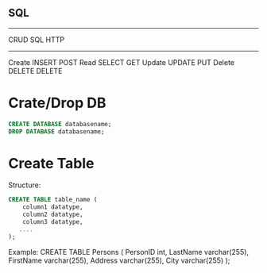 ## SQL

- - - - - - - - - - - - - - - - - - - 
CRUD      SQL       HTTP
- - - - - - - - - - - - - - - - - - - 
Create    INSERT	  POST
Read	    SELECT	  GET
Update	  UPDATE	  PUT
Delete	  DELETE	  DELETE

# Crate/Drop DB

```sql
CREATE DATABASE databasename;
DROP DATABASE databasename;
```

# Create Table

Structure:
```sql
CREATE TABLE table_name (
    column1 datatype,
    column2 datatype,
    column3 datatype,
   ....
);
```

Example:
CREATE TABLE Persons (
    PersonID int,
    LastName varchar(255),
    FirstName varchar(255),
    Address varchar(255),
    City varchar(255)
);


